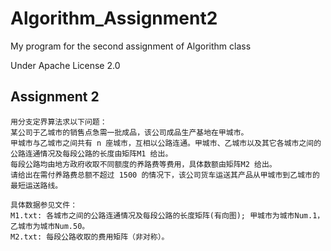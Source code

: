 # Algorithm_Assignment2
My program for the second assignment of Algorithm class

Under Apache License 2.0

## Assignment 2

    用分支定界算法求以下问题：
    某公司于乙城市的销售点急需一批成品，该公司成品生产基地在甲城市。
    甲城市与乙城市之间共有 n 座城市，互相以公路连通。甲城市、乙城市以及其它各城市之间的公路连通情况及每段公路的长度由矩阵M1 给出。
    每段公路均由地方政府收取不同额度的养路费等费用，具体数额由矩阵M2 给出。
    请给出在需付养路费总额不超过 1500 的情况下，该公司货车运送其产品从甲城市到乙城市的最短运送路线。

    具体数据参见文件：
    M1.txt: 各城市之间的公路连通情况及每段公路的长度矩阵(有向图); 甲城市为城市Num.1，乙城市为城市Num.50。
    M2.txt: 每段公路收取的费用矩阵（非对称）。
